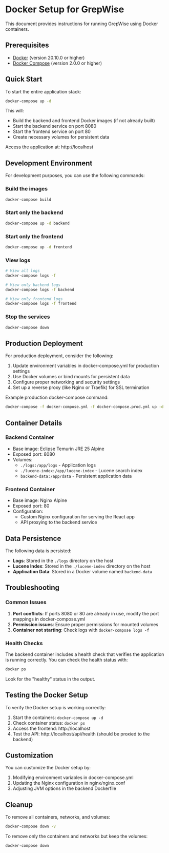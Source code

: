# Docker Setup for GrepWise

This document provides instructions for running GrepWise using Docker containers.

## Prerequisites

- [Docker](https://docs.docker.com/get-docker/) (version 20.10.0 or higher)
- [Docker Compose](https://docs.docker.com/compose/install/) (version 2.0.0 or higher)

## Quick Start

To start the entire application stack:

```bash
docker-compose up -d
```

This will:
- Build the backend and frontend Docker images (if not already built)
- Start the backend service on port 8080
- Start the frontend service on port 80
- Create necessary volumes for persistent data

Access the application at: http://localhost

## Development Environment

For development purposes, you can use the following commands:

### Build the images

```bash
docker-compose build
```

### Start only the backend

```bash
docker-compose up -d backend
```

### Start only the frontend

```bash
docker-compose up -d frontend
```

### View logs

```bash
# View all logs
docker-compose logs -f

# View only backend logs
docker-compose logs -f backend

# View only frontend logs
docker-compose logs -f frontend
```

### Stop the services

```bash
docker-compose down
```

## Production Deployment

For production deployment, consider the following:

1. Update environment variables in docker-compose.yml for production settings
2. Use Docker volumes or bind mounts for persistent data
3. Configure proper networking and security settings
4. Set up a reverse proxy (like Nginx or Traefik) for SSL termination

Example production docker-compose command:

```bash
docker-compose -f docker-compose.yml -f docker-compose.prod.yml up -d
```

## Container Details

### Backend Container

- Base image: Eclipse Temurin JRE 25 Alpine
- Exposed port: 8080
- Volumes:
  - `./logs:/app/logs` - Application logs
  - `./lucene-index:/app/lucene-index` - Lucene search index
  - `backend-data:/app/data` - Persistent application data

### Frontend Container

- Base image: Nginx Alpine
- Exposed port: 80
- Configuration:
  - Custom Nginx configuration for serving the React app
  - API proxying to the backend service

## Data Persistence

The following data is persisted:

- **Logs**: Stored in the `./logs` directory on the host
- **Lucene Index**: Stored in the `./lucene-index` directory on the host
- **Application Data**: Stored in a Docker volume named `backend-data`

## Troubleshooting

### Common Issues

1. **Port conflicts**: If ports 8080 or 80 are already in use, modify the port mappings in docker-compose.yml
2. **Permission issues**: Ensure proper permissions for mounted volumes
3. **Container not starting**: Check logs with `docker-compose logs -f`

### Health Checks

The backend container includes a health check that verifies the application is running correctly. You can check the health status with:

```bash
docker ps
```

Look for the "healthy" status in the output.

## Testing the Docker Setup

To verify the Docker setup is working correctly:

1. Start the containers: `docker-compose up -d`
2. Check container status: `docker ps`
3. Access the frontend: http://localhost
4. Test the API: http://localhost/api/health (should be proxied to the backend)

## Customization

You can customize the Docker setup by:

1. Modifying environment variables in docker-compose.yml
2. Updating the Nginx configuration in nginx/nginx.conf
3. Adjusting JVM options in the backend Dockerfile

## Cleanup

To remove all containers, networks, and volumes:

```bash
docker-compose down -v
```

To remove only the containers and networks but keep the volumes:

```bash
docker-compose down
```